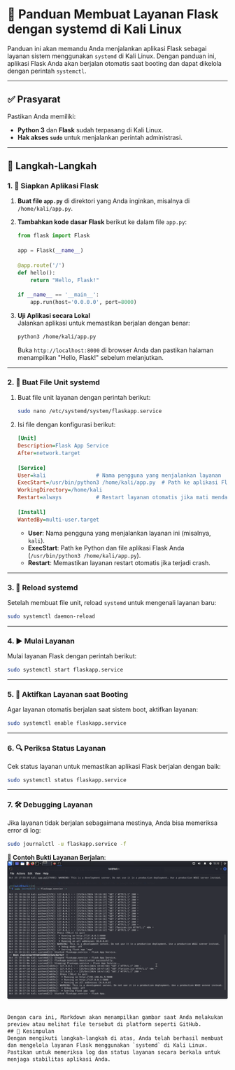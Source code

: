 # 🐍 Panduan Membuat Layanan Flask dengan systemd di Kali Linux

Panduan ini akan memandu Anda menjalankan aplikasi Flask sebagai layanan sistem menggunakan `systemd` di Kali Linux. Dengan panduan ini, aplikasi Flask Anda akan berjalan otomatis saat booting dan dapat dikelola dengan perintah `systemctl`.

---

## ✅ Prasyarat
Pastikan Anda memiliki:
- **Python 3** dan **Flask** sudah terpasang di Kali Linux.
- **Hak akses `sudo`** untuk menjalankan perintah administrasi.

---

## 🚀 Langkah-Langkah

### 1. 📝 Siapkan Aplikasi Flask
1. **Buat file `app.py`** di direktori yang Anda inginkan, misalnya di `/home/kali/app.py`.
2. **Tambahkan kode dasar Flask** berikut ke dalam file `app.py`:

    ```python
    from flask import Flask

    app = Flask(__name__)

    @app.route('/')
    def hello():
        return "Hello, Flask!"

    if __name__ == '__main__':
        app.run(host='0.0.0.0', port=8000)
    ```

3. **Uji Aplikasi secara Lokal**  
   Jalankan aplikasi untuk memastikan berjalan dengan benar:

    ```bash
    python3 /home/kali/app.py
    ```

   Buka `http://localhost:8000` di browser Anda dan pastikan halaman menampilkan "Hello, Flask!" sebelum melanjutkan.

---

### 2. 📄 Buat File Unit systemd
1. Buat file unit layanan dengan perintah berikut:

    ```bash
    sudo nano /etc/systemd/system/flaskapp.service
    ```

2. Isi file dengan konfigurasi berikut:

    ```ini
    [Unit]
    Description=Flask App Service
    After=network.target

    [Service]
    User=kali                # Nama pengguna yang menjalankan layanan
    ExecStart=/usr/bin/python3 /home/kali/app.py  # Path ke aplikasi Flask
    WorkingDirectory=/home/kali
    Restart=always           # Restart layanan otomatis jika mati mendadak

    [Install]
    WantedBy=multi-user.target
    ```

   - **User**: Nama pengguna yang menjalankan layanan ini (misalnya, `kali`).
   - **ExecStart**: Path ke Python dan file aplikasi Flask Anda (`/usr/bin/python3 /home/kali/app.py`).
   - **Restart**: Memastikan layanan restart otomatis jika terjadi crash.

---

### 3. 🔄 Reload systemd
Setelah membuat file unit, reload `systemd` untuk mengenali layanan baru:

   ```bash
   sudo systemctl daemon-reload
   ```

---

### 4. ▶️ Mulai Layanan
Mulai layanan Flask dengan perintah berikut:

   ```bash
   sudo systemctl start flaskapp.service
   ```

---

### 5. 🌟 Aktifkan Layanan saat Booting
Agar layanan otomatis berjalan saat sistem boot, aktifkan layanan:

   ```bash
   sudo systemctl enable flaskapp.service
   ```

---

### 6. 🔍 Periksa Status Layanan
Cek status layanan untuk memastikan aplikasi Flask berjalan dengan baik:

   ```bash
   sudo systemctl status flaskapp.service
   ```

---

### 7. 🛠️ Debugging Layanan
Jika layanan tidak berjalan sebagaimana mestinya, Anda bisa memeriksa error di log:

   ```bash
   sudo journalctl -u flaskapp.service -f
   ```

   **📸 Contoh Bukti Layanan Berjalan**:  
   ![Bukti Layanan Berjalan](daemon/screenshot/F1G123019-GUSTI-KRISNA-PRANATA.png)
```

Dengan cara ini, Markdown akan menampilkan gambar saat Anda melakukan preview atau melihat file tersebut di platform seperti GitHub.
## 🎉 Kesimpulan
Dengan mengikuti langkah-langkah di atas, Anda telah berhasil membuat dan mengelola layanan Flask menggunakan `systemd` di Kali Linux. Pastikan untuk memeriksa log dan status layanan secara berkala untuk menjaga stabilitas aplikasi Anda.
```
